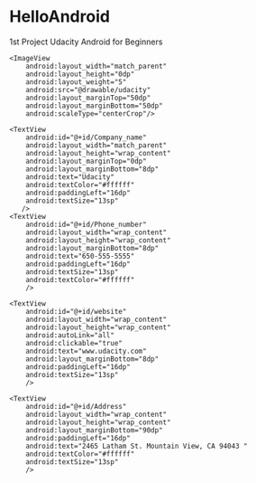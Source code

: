 # HelloAndroid
1st Project Udacity Android for Beginners 

<?xml version="1.0" encoding="utf-8"?>
<LinearLayout xmlns:android="http://schemas.android.com/apk/res/android"
    xmlns:tools="http://schemas.android.com/tools"
    android:orientation="vertical"
    android:layout_width="match_parent"
    android:layout_height="match_parent"
    android:background="#416173"
    tools:context="MainActivity">

    <ImageView
        android:layout_width="match_parent"
        android:layout_height="0dp"
        android:layout_weight="5"
        android:src="@drawable/udacity"
        android:layout_marginTop="50dp"
        android:layout_marginBottom="50dp"
        android:scaleType="centerCrop"/>

    <TextView
        android:id="@+id/Company_name"
        android:layout_width="match_parent"
        android:layout_height="wrap_content"
        android:layout_marginTop="0dp"
        android:layout_marginBottom="8dp"
        android:text="Udacity"
        android:textColor="#ffffff"
        android:paddingLeft="16dp"
        android:textSize="13sp"
       />
    <TextView
        android:id="@+id/Phone_number"
        android:layout_width="wrap_content"
        android:layout_height="wrap_content"
        android:layout_marginBottom="8dp"
        android:text="650-555-5555"
        android:paddingLeft="16dp"
        android:textSize="13sp"
        android:textColor="#ffffff"
        />

    <TextView
        android:id="@+id/website"
        android:layout_width="wrap_content"
        android:layout_height="wrap_content"
        android:autoLink="all"
        android:clickable="true"
        android:text="www.udacity.com"
        android:layout_marginBottom="8dp"
        android:paddingLeft="16dp"
        android:textSize="13sp"
        />

    <TextView
        android:id="@+id/Address"
        android:layout_width="wrap_content"
        android:layout_height="wrap_content"
        android:layout_marginBottom="90dp"
        android:paddingLeft="16dp"
        android:text="2465 Latham St. Mountain View, CA 94043 "
        android:textColor="#ffffff"
        android:textSize="13sp"
        />

</LinearLayout>
